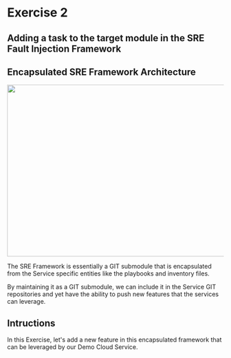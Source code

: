 # Exercise 2

## Adding a task to the target module in the SRE Fault Injection Framework

## Encapsulated SRE Framework Architecture

<p align="center">
<img src="https://cloud.githubusercontent.com/assets/2295612/24100051/8f3865ee-0d2f-11e7-8e2a-6fca425876e0.jpg" width="600" height="400">
</p>

The SRE Framework is essentially a GIT submodule that is encapsulated from the Service specific entities like the playbooks and inventory files.


By maintaining it as a GIT submodule, we can include it in the Service GIT repositories and yet have the ability to push new features that the services can leverage.

## Intructions

In this Exercise, let's add a new feature in this encapsulated framework that can be leveraged by our Demo Cloud Service.



